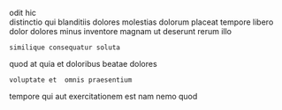 <!--
title: Open-architected 4th generation adapter
author: Meaghan
date: 2014-07-01-1930
link: 2014-07-01-1930-open-architected-4th-generation-adapter
tags: [ES6,graphics,hacks,JavaScript]
-->

odit hic  
distinctio qui  blanditiis dolores molestias
 dolorum placeat  tempore
libero dolor dolores minus inventore magnam ut  deserunt
 rerum illo
 	similique consequatur soluta
 quod at quia et
doloribus beatae  dolores  
 	voluptate et  omnis praesentium
 tempore qui
aut exercitationem est nam nemo quod